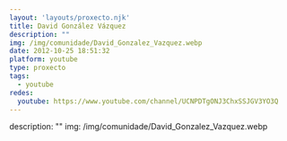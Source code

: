 ```yaml
---
layout: 'layouts/proxecto.njk'
title: David González Vázquez
description: ""
img: /img/comunidade/David_Gonzalez_Vazquez.webp
date: 2012-10-25 18:51:32
platform: youtube
type: proxecto
tags:
  - youtube
redes:
  youtube: https://www.youtube.com/channel/UCNPDTgONJ3ChxSSJGV3YO3Q
---
```

description: ""
img: /img/comunidade/David_Gonzalez_Vazquez.webp
